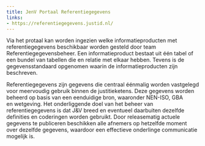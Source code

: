 ```yaml
---
title: JenV Portaal Referentiegegevens
links:
- https://referentiegegevens.justid.nl/
---
```

Via het protaal kan worden ingezien welke informatieproducten met referentiegegevens beschikbaar worden gesteld door team Referentiegegevensbeheer. Een informatieproduct bestaat uit één tabel of een bundel van tabellen die en relatie met elkaar hebben. Tevens is de gegevensstandaard opgenomen waarin de informatieproducten zijn beschreven.

Referentiegegevens zijn gegevens die centraal éénmalig worden vastgelegd voor meervoudig gebruik binnen de justitieketens. Deze gegevens worden beheerd op basis van een eenduidige bron, waaronder NEN-ISO, GBA en wetgeving. Het onderliggende doel van het beheer van referentiegegevens is dat J&V breed en eventueel daarbuiten dezelfde definities en coderingen worden gebruikt. Door releasematig actuele gegevens te publiceren beschikken alle afnemers op hetzelfde moment over dezelfde gegevens, waardoor een effectieve onderlinge communicatie mogelijk is.
